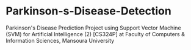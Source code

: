# Parkinson-s-Disease-Detection
Parkinson's Disease Prediction Project using Support Vector Machine (SVM) for Artificial Intelligence (2) [CS324P] at Faculty of Computers &amp; Information Sciences, Mansoura University
